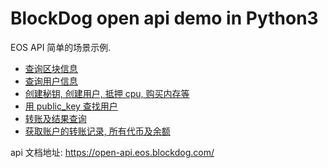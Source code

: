 BlockDog open api demo in Python3
=================================

EOS API 简单的场景示例.

- [查询区块信息](get_info.py)
- [查询用户信息](get_account.py)
- [创建秘钥, 创建用户, 抵押 cpu, 购买内存等](new_account.py)
- [用 public_key 查找用户](public_key.py)
- [转账及结果查询](transfer.py)
- [获取账户的转账记录, 所有代币及余额](transfer_record_and_token.py)

api 文档地址: https://open-api.eos.blockdog.com/
